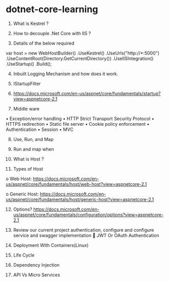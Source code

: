 # dotnet-core-learning

1.	What is Kestrel ?

2.	How to decouple .Net Core with IIS ?

3.	Details of the below required 

var host = new WebHostBuilder()
.UseKestrel()
.UseUrls("http://*:5000")
.UseContentRoot(Directory.GetCurrentDirectory())
.UseIISIntegration()
.UseStartup<Startup>()
.Build();

4.	Inbuilt Logging Mechanism and how does it work.

5.	IStartupFilter
6.	https://docs.microsoft.com/en-us/aspnet/core/fundamentals/startup?view=aspnetcore-2.1

7.	Middle ware

•	Exception/error handling
•	HTTP Strict Transport Security Protocol
•	HTTPS redirection
•	Static file server
•	Cookie policy enforcement
•	Authentication
•	Session
•	MVC


8.	Use, Run, and Map
9.	Run and map when

10.	What is Host ?

11.	Types of Host

o	Web Host: https://docs.microsoft.com/en-us/aspnet/core/fundamentals/host/web-host?view=aspnetcore-2.1

o	Generic Host: https://docs.microsoft.com/en-us/aspnet/core/fundamentals/host/generic-host?view=aspnetcore-2.1

12.	Options?
https://docs.microsoft.com/en-us/aspnet/core/fundamentals/configuration/options?view=aspnetcore-2.1


13.	Review our current project authentication, configure and configure service and swagger implementation
	JWT Or OAuth Authentication

14.	Deployment With Containers(Linux)
15.	Life Cycle 
16.	Dependency Injection
17.	API Vs Micro Services
